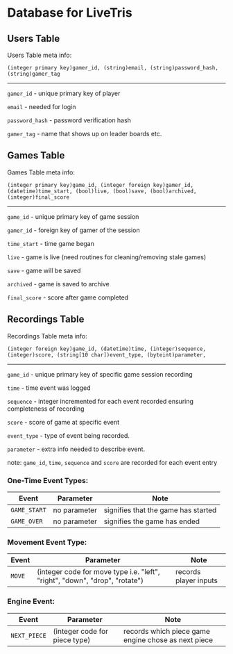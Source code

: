 # Database for LiveTris

## Users Table
Users Table meta info:

`(integer primary key)gamer_id, (string)email, (string)password_hash, (string)gamer_tag`

---

`gamer_id` - unique primary key of player

`email` - needed for login

`password_hash` - password verification hash

`gamer_tag` - name that shows up on leader boards etc. 

## Games Table

Games Table meta info:

`(integer primary key)game_id, (integer foreign key)gamer_id, (datetime)time_start, (bool)live, (bool)save, (bool)archived, (integer)final_score`

---

`game_id` - unique primary key of game session

`gamer_id` - foreign key of gamer of the session

`time_start` - time game began

`live` - game is live (need routines for cleaning/removing stale games)

`save` - game will be saved

`archived` - game is saved to archive

`final_score` - score after game completed


## Recordings Table

Recordings Table meta info:

`(integer foreign key)game_id, (datetime)time, (integer)sequence, (integer)score, (string[10 char])event_type, (byteint)parameter,`

---

`game_id` - unique primary key of specific game session recording

`time` - time event was logged

`sequence` - integer incremented for each event recorded ensuring completeness of recording

`score` - score of game at specific event

`event_type` - type of event being recorded.

`parameter` - extra info needed to describe event. 

note:
`game_id`, `time`, `sequence` and `score` are recorded for each event entry

### One-Time Event Types:

| Event        | Parameter    | Note                                |
|--------------|--------------|-------------------------------------|
| `GAME_START` | no parameter | signifies that the game has started |
| `GAME_OVER`  | no parameter | signifies the game has ended        |

### Movement Event Type:

| Event  | Parameter                                                                   | Note                  |
|--------|-----------------------------------------------------------------------------|-----------------------|
| `MOVE` | (integer code for move type i.e. "left", "right", "down", "drop", "rotate") | records player inputs |
 
### Engine Event:

| Event        | Parameter                     | Note                                                |
|--------------|-------------------------------|-----------------------------------------------------|
| `NEXT_PIECE` | (integer code for piece type) | records which piece game engine chose as next piece |
